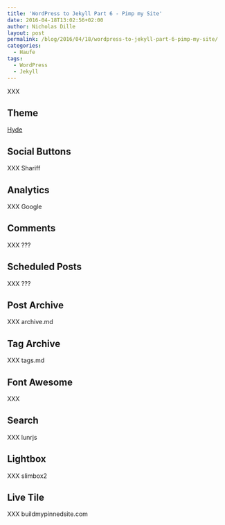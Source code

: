 ```yaml
---
title: 'WordPress to Jekyll Part 6 - Pimp my Site'
date: 2016-04-18T13:02:56+02:00
author: Nicholas Dille
layout: post
permalink: /blog/2016/04/18/wordpress-to-jekyll-part-6-pimp-my-site/
categories:
  - Haufe
tags:
  - WordPress
  - Jekyll
---
```

XXX<!--more-->

## Theme

[Hyde](https://github.com/poole/hyde)

## Social Buttons

XXX Shariff

## Analytics

XXX Google

## Comments

XXX ???

## Scheduled Posts

XXX ???

## Post Archive

XXX archive.md

## Tag Archive

XXX tags.md

## Font Awesome

XXX

## Search

XXX lunrjs

## Lightbox

XXX slimbox2

## Live Tile

XXX buildmypinnedsite.com